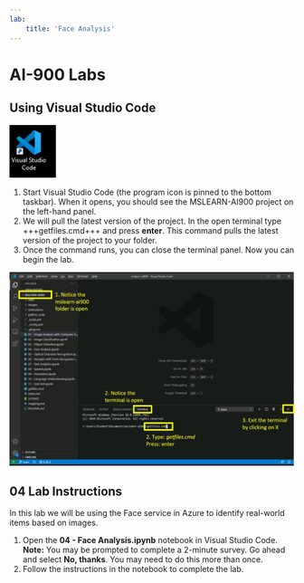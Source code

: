 ```yaml
---
lab:
    title: 'Face Analysis'
---
```


# AI-900 Labs
## Using Visual Studio Code

![Visual Studio Code Icon](./images/vscode.jpg)

1.  Start Visual Studio Code (the program icon is pinned to the bottom taskbar). When it opens, you should see the MSLEARN-AI900 project on the left-hand panel.
2.  We will pull the latest version of the project. In the open terminal type +++getfiles.cmd+++ and press **enter**. This command pulls the latest version of the project to your folder. 
3.  Once the command runs, you can close the terminal panel. Now you can begin the lab. 

![Support image for using terminal in Visual Studio Code.](./images/terminal_support1.jpg)

## 04 Lab Instructions
In this lab we will be using the Face service in Azure to identify real-world items based on images.

1.  Open the **04 - Face Analysis.ipynb** notebook in Visual Studio Code.
    **Note:** You may be prompted to complete a 2-minute survey. Go ahead and select **No, thanks**. You may need to do this more than once.
2.  Follow the instructions in the notebook to complete the lab.
